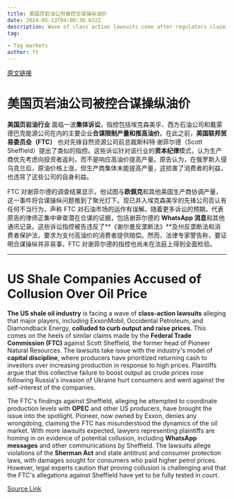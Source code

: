 ```yaml
---
title: 美国页岩油公司被控合谋操纵油价
date: 2024-05-13T04:00:30.632Z
description: Wave of class action lawsuits come after regulators claim the industry conspired to curb production
tag: 

- Tag markets
author: ft
---
```


[原文链接](https://ft.com/content/f69b4f30-ebb3-4308-aa49-b07fb8dc1dcd)

# 美国页岩油公司被控合谋操纵油价 

**美国页岩油行业** 面临一波**集体诉讼**，指控包括埃克森美孚、西方石油公司和戴蒙德巴克能源公司在内的主要企业**合谋限制产量和推高油价**。在此之前，**美国联邦贸易委员会（FTC）** 也对先锋自然资源公司前总裁斯科特·谢菲尔德（Scott Sheffield）提出了类似的指控。这些诉讼针对该行业的**资本纪律**模式，认为生产商优先考虑向投资者返利，而不是响应高油价提高产量。原告认为，在俄罗斯入侵乌克兰后，原油价格上涨，但生产商集体未能提高产量，这损害了消费者的利益，也违背了这些公司的自身利益。 

FTC 对谢菲尔德的调查结果显示，他试图与**欧佩克**和其他美国生产商协调产量，这一事件将合谋操纵问题推到了聚光灯下。现已并入埃克森美孚的先锋公司否认有任何不当行为，声称 FTC 对石油市场的运作有误解。随着更多诉讼的预期，代表原告的律师正集中审查潜在合谋的证据，包括谢菲尔德的 **WhatsApp 消息**和其他通讯记录。这些诉讼指控被告违反了**《谢尔曼反垄断法》**及州反垄断法和消费者保护法，要求为支付高油价的消费者提供赔偿。然而，法律专家警告称，要证明合谋操纵并非易事，FTC 对谢菲尔德的指控也尚未在法庭上得到全面检验。

---

# US Shale Companies Accused of Collusion Over Oil Price

**The US shale oil industry** is facing a wave of **class-action lawsuits** alleging that major players, including ExxonMobil, Occidental Petroleum, and Diamondback Energy, **colluded to curb output and raise prices**. This comes on the heels of similar claims made by the **Federal Trade Commission (FTC)** against Scott Sheffield, the former head of Pioneer Natural Resources. The lawsuits take issue with the industry's model of **capital discipline**, where producers have prioritized returning cash to investors over increasing production in response to high prices. Plaintiffs argue that this collective failure to boost output as crude prices rose following Russia's invasion of Ukraine hurt consumers and went against the self-interest of the companies. 

The FTC's findings against Sheffield, alleging he attempted to coordinate production levels with **OPEC** and other US producers, have brought the issue into the spotlight. Pioneer, now owned by Exxon, denies any wrongdoing, claiming the FTC has misunderstood the dynamics of the oil market. With more lawsuits expected, lawyers representing plaintiffs are homing in on evidence of potential collusion, including **WhatsApp messages** and other communications by Sheffield. The lawsuits allege violations of the **Sherman Act** and state antitrust and consumer protection laws, with damages sought for consumers who paid higher petrol prices. However, legal experts caution that proving collusion is challenging and that the FTC's allegations against Sheffield have yet to be fully tested in court.

[Source Link](https://ft.com/content/f69b4f30-ebb3-4308-aa49-b07fb8dc1dcd)


